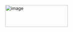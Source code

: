 <img width="200" height="71" alt="image" src="https://github.com/user-attachments/assets/b0922343-9262-4c6a-af9a-0d8c9574b267" />
